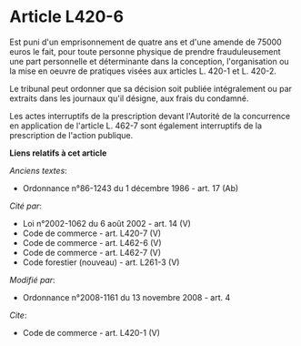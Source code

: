 # Article L420-6

Est puni d'un emprisonnement de quatre ans et d'une amende de 75000 euros le fait, pour toute personne physique de prendre
frauduleusement une part personnelle et déterminante dans la conception, l'organisation ou la mise en oeuvre de pratiques
visées aux articles L. 420-1 et L. 420-2. 

Le tribunal peut ordonner que sa décision soit publiée intégralement ou par extraits dans les journaux qu'il désigne, aux
frais du condamné. 

Les actes interruptifs de la prescription devant l'Autorité de la concurrence en application de l'article L. 462-7 sont
également interruptifs de la prescription de l'action publique.

**Liens relatifs à cet article**

_Anciens textes_:

  - Ordonnance n°86-1243 du 1 décembre 1986 - art. 17 (Ab)

_Cité par_:

  - Loi n°2002-1062 du 6 août 2002 - art. 14 (V)
  - Code de commerce - art. L420-7 (V)
  - Code de commerce - art. L462-6 (V)
  - Code de commerce - art. L462-7 (V)
  - Code forestier (nouveau) - art. L261-3 (V)

_Modifié par_:

  - Ordonnance n°2008-1161 du 13 novembre 2008 - art. 4

_Cite_:

  - Code de commerce - art. L420-1 (V)
